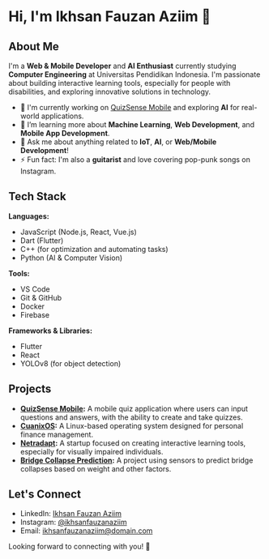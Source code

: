 # Hi, I'm Ikhsan Fauzan Aziim 👋

## About Me

I'm a **Web & Mobile Developer** and **AI Enthusiast** currently studying **Computer Engineering** at Universitas Pendidikan Indonesia. I'm passionate about building interactive learning tools, especially for people with disabilities, and exploring innovative solutions in technology.

- 🔭 I'm currently working on [QuizSense Mobile](https://github.com/ikhsanfauzanaziim/QuizSense-Mobile) and exploring **AI** for real-world applications.
- 🌱 I’m learning more about **Machine Learning**, **Web Development**, and **Mobile App Development**.
- 💬 Ask me about anything related to **IoT**, **AI**, or **Web/Mobile Development**!
- ⚡ Fun fact: I'm also a **guitarist** and love covering pop-punk songs on Instagram.

## Tech Stack

**Languages:**
- JavaScript (Node.js, React, Vue.js)
- Dart (Flutter)
- C++ (for optimization and automating tasks)
- Python (AI & Computer Vision)

**Tools:**
- VS Code
- Git & GitHub
- Docker
- Firebase

**Frameworks & Libraries:**
- Flutter
- React
- YOLOv8 (for object detection)

## Projects

- **[QuizSense Mobile](https://github.com/ikhsanfauzanaziim/QuizSense-Mobile):** A mobile quiz application where users can input questions and answers, with the ability to create and take quizzes.
- **[CuanixOS](https://github.com/ikhsanfauzanaziim/CuanixOS):** A Linux-based operating system designed for personal finance management.
- **[Netradapt](https://github.com/ikhsanfauzanaziim/Netradapt):** A startup focused on creating interactive learning tools, especially for visually impaired individuals.
- **[Bridge Collapse Prediction](https://github.com/ikhsanfauzanaziim/Bridge-Collapse-Prediction):** A project using sensors to predict bridge collapses based on weight and other factors.

## Let's Connect

- LinkedIn: [Ikhsan Fauzan Aziim](https://www.linkedin.com/in/ikhsanfauzanaziim/)
- Instagram: [@ikhsanfauzanaziim](https://instagram.com/ikhsanfauzanaziim)
- Email: ikhsanfauzanaziim@domain.com

Looking forward to connecting with you! 🚀
